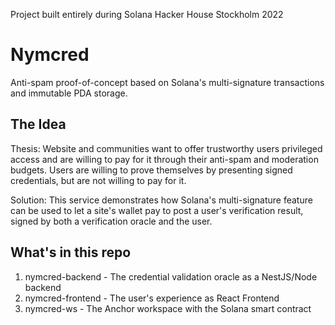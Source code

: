 Project built entirely during Solana Hacker House Stockholm 2022

# Nymcred
Anti-spam proof-of-concept based on Solana's multi-signature transactions and immutable PDA storage. 

## The Idea
Thesis: Website and communities want to offer trustworthy users privileged access and are willing to pay for it through their anti-spam and moderation budgets. Users are willing to prove themselves by presenting signed credentials, but are not willing to pay for it. 

Solution: This service demonstrates how Solana's multi-signature feature can be used to let a site's wallet pay to post a user's verification result, signed by both a verification oracle and the user.

## What's in this repo
1. nymcred-backend - The credential validation oracle as a NestJS/Node backend
2. nymcred-frontend - The user's experience as React Frontend
3. nymcred-ws - The Anchor workspace with the Solana smart contract
